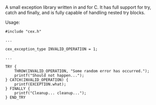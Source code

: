 A small exception library written in and for C. It has full support for try, catch and finally, and is fully capable of handling nested try blocks.

Usage:
```
#include "cex.h"

...

cex_exception_type INVALID_OPERATION = 1;

...

TRY {
    THROW(INVALID_OPERATION, "Some random error has occurred.");
    printf("Should not happen...");
} CATCH(INVALID_OPERATION) {
    printf(EXCEPTION.what);
} FINALLY {
    printf("Cleanup... cleanup...");
} END_TRY
```
